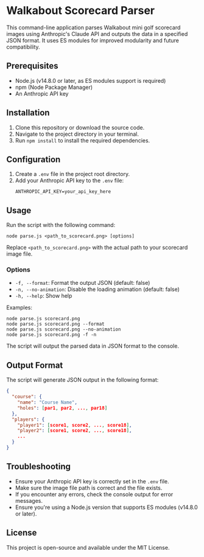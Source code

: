 # Walkabout Scorecard Parser

This command-line application parses Walkabout mini golf scorecard images using Anthropic's Claude API and outputs the data in a specified JSON format. It uses ES modules for improved modularity and future compatibility.

## Prerequisites

- Node.js (v14.8.0 or later, as ES modules support is required)
- npm (Node Package Manager)
- An Anthropic API key

## Installation

1. Clone this repository or download the source code.
2. Navigate to the project directory in your terminal.
3. Run `npm install` to install the required dependencies.

## Configuration

1. Create a `.env` file in the project root directory.
2. Add your Anthropic API key to the `.env` file:
   ```
   ANTHROPIC_API_KEY=your_api_key_here
   ```

## Usage

Run the script with the following command:

```
node parse.js <path_to_scorecard.png> [options]
```

Replace `<path_to_scorecard.png>` with the actual path to your scorecard image file.

### Options

- `-f, --format`: Format the output JSON (default: false)
- `-n, --no-animation`: Disable the loading animation (default: false)
- `-h, --help`: Show help

Examples:

```
node parse.js scorecard.png
node parse.js scorecard.png --format
node parse.js scorecard.png --no-animation
node parse.js scorecard.png -f -n
```

The script will output the parsed data in JSON format to the console.

## Output Format

The script will generate JSON output in the following format:

```json
{
  "course": {
    "name": "Course Name",
    "holes": [par1, par2, ..., par18]
  },
  "players": {
    "player1": [score1, score2, ..., score18],
    "player2": [score1, score2, ..., score18],
    ...
  }
}
```

## Troubleshooting

- Ensure your Anthropic API key is correctly set in the `.env` file.
- Make sure the image file path is correct and the file exists.
- If you encounter any errors, check the console output for error messages.
- Ensure you're using a Node.js version that supports ES modules (v14.8.0 or later).

## License

This project is open-source and available under the MIT License.
